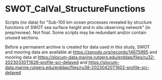 # SWOT_CalVal_StructureFunctions
Scripts (no data) for "Sub-100 km ocean processes revealed by structure functions of SWOT sea surface height and in situ observing network" (in prep/review). Not final. Some scripts may be redundant and/or contain unused sections.

Before a permanent archive is created for data used in this study, SWOT and mooring data are available at https://zenodo.org/records/14675995 and mooring data at
https://slocum-data.marine.rutgers.edu/erddap/files/ru32-20230330T1626-profile-sci-delayed
and
https://slocum-data.marine.rutgers.edu/erddap/files/ru38-20230420T1602-profile-sci-delayed
